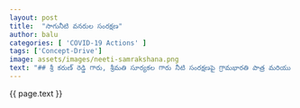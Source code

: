 ```yaml
---
layout: post
title:  "సాగునీటి వనరుల సంరక్షణ"
author: balu
categories: [ 'COVID-19 Actions' ]
tags: ['Concept-Drive']
image: assets/images/neeti-samrakshana.png
text: "## శ్రీ కరుణ్ రెడ్డి గారు, శ్రీమతి సూర్యకల గారు నీటి సంరక్షణపై గ్రామభారతి పాత్ర మరియు ర్యకలాపాలు నీటి సంరక్షణ పద్ధతులు మరియు ప్రయోజనాలు <p>ఆదివారం 23-08-2020 Time 7.30 PM </p><p>    గ్రామభారతి అవగాహన కార్యక్రమము లో చర్చించబోయే అంశము *నీటి సంరక్షణ పద్ధతులు మరియు ప్రయోజనాలు*    చిన్న సన్నకారు రైతులు మొదలుకొని మొత్తం గ్రామం వరకు సాగునీటి పరిరక్షణ ఎన్నీ విధాలుగా చేసుకొనవొచ్చునో presentation ద్వారా తెలుపుతారు. కావున రైతు సోదరులు, పర్యావరణ పరిరక్షకులు తప్పకుండా పాల్గొనగలరు.</p>"
---
```

<p>{{ page.text }}</p>